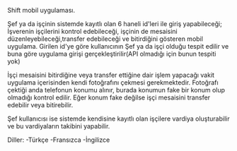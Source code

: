 Shift mobil uygulaması.

Şef ya da işçinin sistemde kayıtlı olan 6 haneli id'leri ile giriş yapabileceği; İşverenin işçilerini kontrol edebileceği, işçinin de mesaisini düzenleyebileceği,transfer edebileceği ve bitirdiğini gösteren mobil uygulama.
Girilen id'ye göre kullanıcının Şef ya da işçi olduğu tespit edilir ve buna göre uygulama girişi gerçekleştirilir(API olmadığı için bunun tespiti yok)

İşçi mesaisini bitirdiğine veya transfer ettiğine dair işlem yapacağı vakit uygulama içerisinden kendi fotoğrafını çekmesi gerekmektedir. Fotoğrafı çektiği anda telefonun konumu alınır, burada konumun fake bir konum olup olmadığı kontrol edilir. Eğer konum fake değilse işçi mesaisini transfer edebilir veya bitirebilir.

Şef kullanıcısı ise sistemde kendisine kayıtlı olan işçilere vardiya oluşturabilir ve bu vardiyaların takibini yapabilir.



Diller:
  -Türkçe
  -Fransızca
  -İngilizce
  

